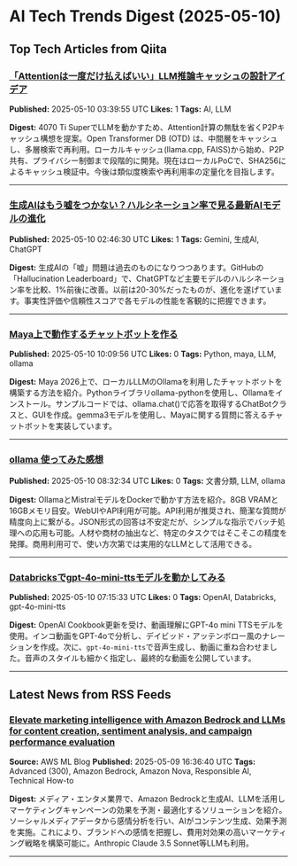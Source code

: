 # AI Tech Trends Digest (2025-05-10)


## Top Tech Articles from Qiita


### [「Attentionは一度だけ払えばいい」LLM推論キャッシュの設計アイデア](https://qiita.com/sanchan_ite/items/0d903225c5b73a91a123)
**Published:** 2025-05-10 03:39:55 UTC
**Likes:** 1
**Tags:** AI, LLM

**Digest:**
4070 Ti SuperでLLMを動かすため、Attention計算の無駄を省くP2Pキャッシュ構想を提案。Open Transformer DB (OTD) は、中間層をキャッシュし、多層検索で再利用。ローカルキャッシュ(llama.cpp, FAISS)から始め、P2P共有、プライバシー制御まで段階的に開発。現在はローカルPoCで、SHA256によるキャッシュ検証中。今後は類似度検索や再利用率の定量化を目指します。

---

### [生成AIはもう嘘をつかない？ハルシネーション率で見る最新AIモデルの進化](https://qiita.com/Aloha2691/items/b8f3e2eb681213cff20d)
**Published:** 2025-05-10 02:46:30 UTC
**Likes:** 1
**Tags:** Gemini, 生成AI, ChatGPT

**Digest:**
生成AIの「嘘」問題は過去のものになりつつあります。GitHubの「Hallucination Leaderboard」で、ChatGPTなど主要モデルのハルシネーション率を比較、1%前後に改善。以前は20-30%だったものが、進化を遂げています。事実性評価や信頼性スコアで各モデルの性能を客観的に把握できます。

---

### [Maya上で動作するチャットボットを作る](https://qiita.com/scixarts/items/2bf4adb00bc9f71bb501)
**Published:** 2025-05-10 10:09:56 UTC
**Likes:** 0
**Tags:** Python, maya, LLM, ollama

**Digest:**
Maya 2026上で、ローカルLLMのOllamaを利用したチャットボットを構築する方法を紹介。Pythonライブラリollama-pythonを使用し、Ollamaをインストール。サンプルコードでは、ollama.chat()で応答を取得するChatBotクラスと、GUIを作成。gemma3モデルを使用し、Mayaに関する質問に答えるチャットボットを実装しています。

---

### [ollama 使ってみた感想](https://qiita.com/ikuo0/items/07c4db7a602031c03de8)
**Published:** 2025-05-10 08:32:34 UTC
**Likes:** 0
**Tags:** 文書分類, LLM, ollama

**Digest:**
OllamaとMistralモデルをDockerで動かす方法を紹介。8GB VRAMと16GBメモリ目安。WebUIやAPI利用が可能。API利用が推奨され、簡潔な質問が精度向上に繋がる。JSON形式の回答は不安定だが、シンプルな指示でバッチ処理への応用も可能。人材や商材の抽出など、特定のタスクではそこそこの精度を発揮。商用利用可で、使い方次第では実用的なLLMとして活用できる。

---

### [Databricksでgpt-4o-mini-ttsモデルを動かしてみる](https://qiita.com/taka_yayoi/items/3b9319901311dfd5a8dd)
**Published:** 2025-05-10 07:15:33 UTC
**Likes:** 0
**Tags:** OpenAI, Databricks, gpt-4o-mini-tts

**Digest:**
OpenAI Cookbook更新を受け、動画理解にGPT-4o mini TTSモデルを使用。インコ動画をGPT-4oで分析し、デイビッド・アッテンボロー風のナレーションを作成。次に、`gpt-4o-mini-tts`で音声生成し、動画に重ね合わせました。音声のスタイルも細かく指定し、最終的な動画を公開しています。

---

## Latest News from RSS Feeds


### [Elevate marketing intelligence with Amazon Bedrock and LLMs for content creation, sentiment analysis, and campaign performance evaluation](https://aws.amazon.com/blogs/machine-learning/elevate-marketing-intelligence-with-amazon-bedrock-and-llms-for-content-creation-sentiment-analysis-and-campaign-performance-evaluation/)
**Source:** AWS ML Blog
**Published:** 2025-05-09 16:36:40 UTC
**Tags:** Advanced (300), Amazon Bedrock, Amazon Nova, Responsible AI, Technical How-to

**Digest:**
メディア・エンタメ業界で、Amazon Bedrockと生成AI、LLMを活用しマーケティングキャンペーンの効果を予測・最適化するソリューションを紹介。ソーシャルメディアデータから感情分析を行い、AIがコンテンツ生成、効果予測を実施。これにより、ブランドへの感情を把握し、費用対効果の高いマーケティング戦略を構築可能に。Anthropic Claude 3.5 Sonnet等LLMも利用。

---